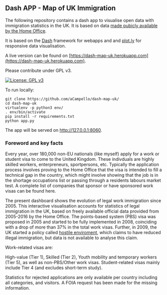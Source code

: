 ## Dash APP - Map of UK Immigration

The following repository contains a dash app to visualise open data with immigration statistics in the UK.
It is based on data [made pubicly available by the Home Office](https://www.gov.uk/government/publications/immigration-statistics-october-to-december-2016/work#data-tables).

It is based on the [Dash](http://dash.plot.ly/) framework for webapps and and [plot.ly](http://plot.ly) for responsive data visualisation.

A live version can be found on [https://dash-map-uk.herokuapp.com](https://dash-map-uk.herokuapp.com).

Please contribute under GPL v3.

[![License: GPL v3](https://img.shields.io/badge/License-GPL%20v3-blue.svg)](https://www.gnu.org/licenses/gpl-3.0)

To run locally:

```
git clone https://github.com/aCampello/dash-map-uk/
cd dash-map-uk
virtualenv -p python3 env/
. env/bin/activate
pip install -r requirements.txt
python app.py
``` 

The app will be served on http://127.0.0.1:8060.
 
 

### Foreword and key facts 

Every year, over 180,000 non-EU nationals (like myself) apply for a work or student visa to come to the United Kingdom. These indivduals are highly skilled workers, enterpreneurs, sportpersons, etc. Typically the application process involves proving to the Home Office that the visa is intended to fill a technical gap in the country, which might involve showing that the job is in the shortage occupations list or passing through a residents labours market test. A complete list of companies that sponsor or have sponsored work visas can be found here. 
 
The present dashboard shows the evolution of legal work immigration since 2005. This interactive visualisation accounts for statistics of legal immigration in the UK, based on freely available official data provided from 2005-2016 by the Home Office. The points-based system (PBS) visa was proposed in 2005 and started to be fully implemented in 2008, coinciding with a drop of more than 37\% in the total work visas. Further, in 2009, the UK started a policy called [hostile enviroment](https://en.wikipedia.org/wiki/Home_Office_hostile_environment_policy), which claims to have reduced illegal immigration, but data is not available to analyse this claim.  

Work-related visas are: 

High-value (Tier 1), Skilled (Tier 2), Youth mobility and temporary workers (Tier 5), as well as non-PBS/Other work visas. Student-related visas mainly include Tier 4 (and excludes short-term study). 

Statistics for rejected applications are only available per country including all categories, and visitors. A FOIA request has been made for the missing information.
